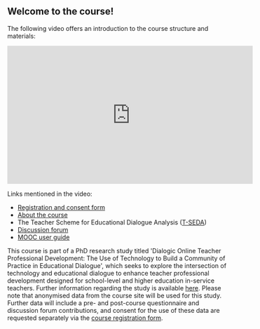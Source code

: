 ## Welcome to the course!

The following video offers an introduction to the course structure and materials:

<iframe width="560" height="315" src="https://www.youtube.com/embed/ezygcfPf0HI" title="YouTube video player" frameborder="0" allow="accelerometer; autoplay; clipboard-write; encrypted-media; gyroscope; picture-in-picture" allowfullscreen></iframe>

Links mentioned in the video:
* [Registration and consent form](https://docs.google.com/forms/d/e/1FAIpQLSdVGqzG-GIDHSu8U08oDWFrMHdD8bd1ignlVQ5tUBtrw8dpPw/viewform?usp=sf_link)
* [About the course](https://mbrugha.github.io/course-in-a-box/about/)
* The Teacher Scheme for Educational Dialogue Analysis ([T-SEDA](https://www.educ.cam.ac.uk/research/programmes/tseda/))
* [Discussion forum](https://www.edudialogue.org/forum/facilitation-selfpaced/)
* [MOOC user guide](https://mbrugha.github.io/course-in-a-box/modules/introduction/MOOC-user-guide/)

This course is part of a PhD research study titled 'Dialogic Online Teacher Professional Development: The Use of Technology to Build a Community of Practice in Educational Dialogue', which seeks to explore the intersection of technology and educational dialogue to enhance teacher professional development designed for school-level and higher education in-service teachers. Further information regarding the study is available [here](https://drive.google.com/file/d/1Ekrbz5_ma9CMDIytj4PZI81MqR6IGoyF/view?usp=sharing). Please note that anonymised data from the course site will be used for this study. Further data will include a pre- and post-course questionnaire and discussion forum contributions, and consent for the use of these data are requested separately via the [course registration form](https://docs.google.com/forms/d/e/1FAIpQLSdVGqzG-GIDHSu8U08oDWFrMHdD8bd1ignlVQ5tUBtrw8dpPw/viewform?usp=sf_link).
